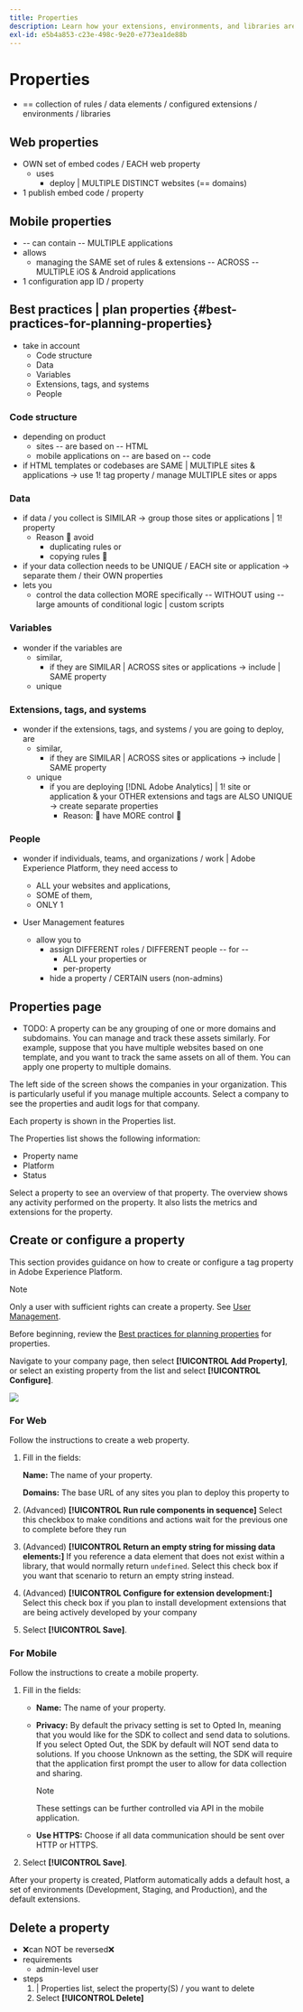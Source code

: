 ```yaml
---
title: Properties
description: Learn how your extensions, environments, and libraries are organized and grouped for your organization in Adobe Experience Platform.
exl-id: e5b4a853-c23e-498c-9e20-e773ea1de88b
---
```

# Properties

* == collection of rules / data elements / configured extensions / environments / libraries

## Web properties

* OWN set of embed codes / EACH web property 
  * uses
    * deploy | MULTIPLE DISTINCT websites (== domains)
* 1 publish embed code / property

## Mobile properties

* -- can contain -- MULTIPLE applications
* allows
  * managing the SAME set of rules & extensions -- ACROSS -- MULTIPLE iOS & Android applications
* 1 configuration app ID / property

## Best practices | plan properties {#best-practices-for-planning-properties}

* take in account
  * Code structure
  * Data
  * Variables
  * Extensions, tags, and systems
  * People

### Code structure

* depending on product 
  * sites -- are based on -- HTML
  * mobile applications on -- are based on -- code 
* if HTML templates or codebases are SAME | MULTIPLE sites & applications -> use 1! tag property / manage MULTIPLE sites or apps

### Data

* if data / you collect is SIMILAR -> group those sites or applications | 1! property
  * Reason 🧠 avoid 
    * duplicating rules or
    * copying rules 🧠
* if your data collection needs to be UNIQUE / EACH site or application -> separate them / their OWN properties 
* lets you
  * control the data collection MORE specifically -- WITHOUT using -- large amounts of conditional logic | custom scripts

### Variables

* wonder if the variables are
  * similar,
    * if they are SIMILAR | ACROSS sites or applications -> include | SAME property
  * unique

### Extensions, tags, and systems

* wonder if the extensions, tags, and systems / you are going to deploy, are
  * similar,
    * if they are SIMILAR | ACROSS sites or applications -> include | SAME property
  * unique
    * if you are deploying [!DNL Adobe Analytics] | 1! site or application & your OTHER extensions and tags are ALSO UNIQUE -> create separate properties
      * Reason: 🧠 have MORE control 🧠

### People

* wonder if individuals, teams, and organizations / work | Adobe Experience Platform, they need access to
  * ALL your websites and applications,
  * SOME of them,
  * ONLY 1

* User Management features
  * allow you to
    * assign DIFFERENT roles / DIFFERENT people -- for --
      * ALL your properties or
      * per-property  
    * hide a property / CERTAIN users (non-admins)

## Properties page

* TODO:
A property can be any grouping of one or more domains and subdomains. 
You can manage and track these assets similarly. 
For example, suppose that you have multiple websites based on one template, and you want to track the same assets on all of them. 
You can apply one property to multiple domains.

The left side of the screen shows the companies in your organization. This is particularly useful if you manage multiple accounts. 
Select a company to see the properties and audit logs for that company.

Each property is shown in the Properties list.

The Properties list shows the following information:

* Property name
* Platform
* Status

Select a property to see an overview of that property. The overview shows any activity performed on the property. 
It also lists the metrics and extensions for the property.

## Create or configure a property

This section provides guidance on how to create or configure a tag property in Adobe Experience Platform.

>[!NOTE]
>
>Only a user with sufficient rights can create a property. See [User Management](user-permissions.md).

Before beginning, review the [Best practices for planning properties](companies-and-properties.md#best-practices-for-planning-properties) for properties.

Navigate to your company page, then select **[!UICONTROL Add Property]**, or select an existing property from the list and select **[!UICONTROL Configure]**.

![](../../images/property-settings.png)

### For Web

Follow the instructions to create a web property.

1. Fill in the fields:

   **Name:** The name of your property.

   **Domains:** The base URL of any sites you plan to deploy this property to

1. (Advanced) **[!UICONTROL Run rule components in sequence]** Select this checkbox to make conditions and actions wait for the previous one to complete before they run
1. (Advanced) **[!UICONTROL Return an empty string for missing data elements:]** If you reference a data element that does not exist within a library, that would normally return `undefined`.  Select this check box if you want that scenario to return an empty string instead.
1. (Advanced) **[!UICONTROL Configure for extension development:]** Select this check box if you plan to install development extensions that are being actively developed by your company
1. Select **[!UICONTROL Save]**.

### For Mobile

Follow the instructions to create a mobile property.

1. Fill in the fields: 

   * **Name:** The name of your property. 
   * **Privacy:** By default the privacy setting is set to Opted In, meaning that you would like for the SDK to collect and send data to solutions. If you select Opted Out, the SDK by default will NOT send data to solutions. If you choose Unknown as the setting, the SDK will require that the application first prompt the user to allow for data collection and sharing.

     >[!NOTE]
     >
     >These settings can be further controlled via API in the mobile application. 

   * **Use HTTPS:** Choose if all data communication should be sent over HTTP or HTTPS.

1. Select **[!UICONTROL Save]**.

After your property is created, Platform automatically adds a default host, a set of environments (Development, Staging, and Production), and the default extensions.

## Delete a property

* ❌can NOT be reversed❌
* requirements
  * admin-level user
* steps
  1. \| Properties list, select the property(S) / you want to delete
  2. Select **[!UICONTROL Delete]**
